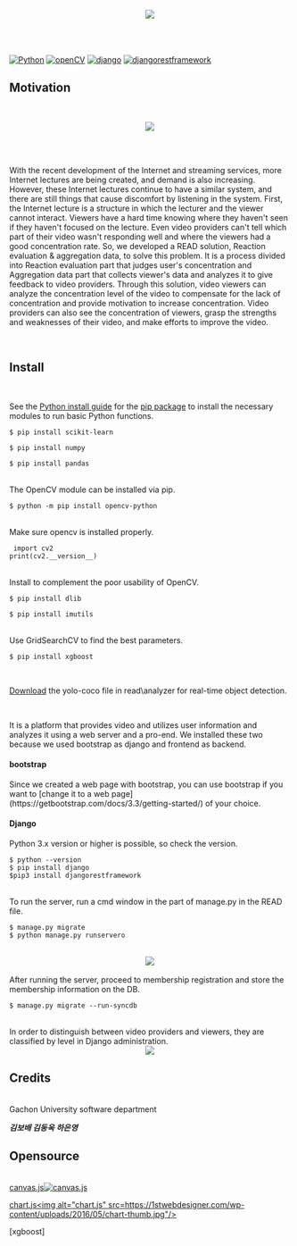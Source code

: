 <br>
<div align="center">
  <img src="https://user-images.githubusercontent.com/44631215/80526256-7015cf80-89cd-11ea-8ffa-ad0234451773.PNG">
</div>
<br><br><br>


[![Python](https://img.shields.io/pypi/pyversions/tensorflow.svg?style=plastic)](https://badge.fury.io/py/tensorflow)
<a href="https://opencv.org/"><img alt="openCV" src="https://img.shields.io/badge/OpenCV-4.3.0-red.svg"/></a>
<a href="https://www.djangoproject.com/"><img alt="django" src="https://img.shields.io/badge/django-3.0-green.svg"/></a>
  <a href="https://www.djangoproject.com/"><img alt="djangorestframework" src="https://img.shields.io/badge/djangorestframework-3.10.3-brightgreen.svg?style=flat"/></a>
  <br>
  <p>
  
<h2>Motivation</h2></br>
</p>
<p align="center">
  <img src="https://user-images.githubusercontent.com/44631215/80531155-174a3500-89d5-11ea-82a7-27d428533fd1.gif">
</p>
<br><br>
<p>With the recent development of the Internet and streaming services, more Internet lectures are being created, and demand is also increasing.
However, these Internet lectures continue to have a similar system, and there are still things that cause discomfort by listening in the system.
First, the Internet lecture is a structure in which the lecturer and the viewer cannot interact.
Viewers have a hard time knowing where they haven't seen if they haven't focused on the lecture.
Even video providers can't tell which part of their video wasn't responding well and where the viewers had a good concentration rate.
So, we developed a READ solution, Reaction evaluation & aggregation data, to solve this problem.
It is a process divided into Reaction evaluation part that judges user's concentration and Aggregation data part that collects viewer's data and analyzes it to give feedback to video providers.
Through this solution, video viewers can analyze the concentration level of the video to compensate for the lack of concentration and provide motivation to increase concentration.
Video providers can also see the concentration of viewers, grasp the strengths and weaknesses of their video, and make efforts to improve the video.
  </p>
<br>

<h2>Install</h2></br>

See the [Python install guide](https://www.python.org/downloads/) for the
[pip package](https://www.python.org/downloads/pip) to install the necessary modules to run basic Python functions.
```
$ pip install scikit-learn
```
```
$ pip install numpy
```
```
$ pip install pandas
```
<br>
The OpenCV module can be installed via pip.

```
$ python -m pip install opencv-python
```
<br>
Make sure opencv is installed properly.

```
 import cv2
print(cv2.__version__)
```
<br>
Install to complement the poor usability of OpenCV.

```
$ pip install dlib
```
```
$ pip install imutils
```
<br>
Use GridSearchCV to find the best parameters.

```
$ pip install xgboost
```
<br>

[Download](https://pjreddie.com/darknet/yolo/) the yolo-coco file in read\analyzer for real-time object detection.

<br>

It is a platform that provides video and utilizes user information and analyzes it using a web server and a pro-end.
We installed these two because we used bootstrap as django and frontend as backend.
<br>
<h4>bootstrap</h4>
Since we created a web page with bootstrap, you can use bootstrap if you want to [change it to a web page](https://getbootstrap.com/docs/3.3/getting-started/) of your choice.
<br>
<h4>Django</h4>
Python 3.x version or higher is possible, so check the version.

```
$ python --version
$ pip install django
$pip3 install djangorestframework
```
<br>
To run the server, run a cmd window in the part of manage.py in the READ file.

```
$ manage.py migrate
$ python manage.py runservero
```
<br>
<div align="center">
  <img src="https://user-images.githubusercontent.com/44631215/80536016-af97e800-89dc-11ea-885c-38ffc93e3825.jpg">
</div><br>
After running the server, proceed to membership registration and store the membership information on the DB.

```
$ manage.py migrate --run-syncdb
```
<br>
In order to distinguish between video providers and viewers, they are classified by level in Django administration.<br>
<div align="center">
  <img src="https://user-images.githubusercontent.com/44631215/80536029-b45c9c00-89dc-11ea-96b9-c0a4f03eb271.PNG">
</div>
<h2>Credits</h2></br>
Gachon University software department

***김보배 김동욱 하은영***
<br>
<h2>Opensource</h2></br>
<a href="https://canvasjs.com/">canvas.js<img alt="canvas.js" src="https://www.comparasoftware.com/wp-content/uploads/2018/07/canvasjslogo.png"/></a>

<a href="https://www.chartjs.org/">chart.js<img alt="chart.js" src=https://1stwebdesigner.com/wp-content/uploads/2016/05/chart-thumb.jpg"/></a>
  
[xgboost]
